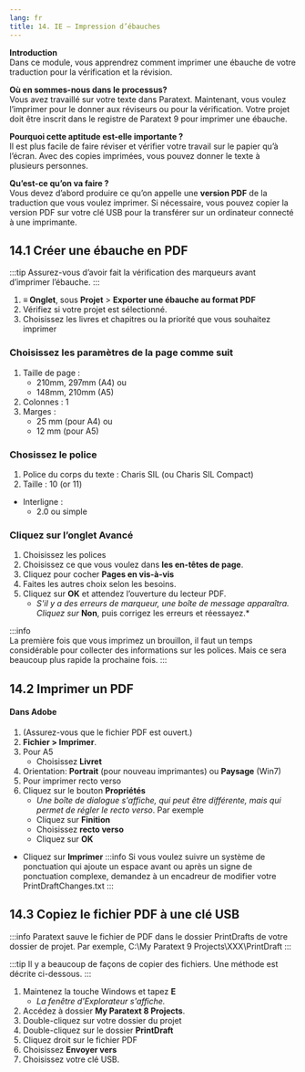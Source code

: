 ```yaml
---
lang: fr
title: 14. IE – Impression d’ébauches
---
```

**Introduction**  
Dans ce module, vous apprendrez comment imprimer une ébauche de votre traduction pour la vérification et la révision.

**Où en sommes-nous dans le processus?**  
Vous avez travaillé sur votre texte dans Paratext. Maintenant, vous voulez l’imprimer pour le donner aux réviseurs ou pour la vérification. Votre projet doit être inscrit dans le registre de Paratext 9 pour imprimer une ébauche.

**Pourquoi cette aptitude est-elle importante ?**  
Il est plus facile de faire réviser et vérifier votre travail sur le papier qu’à l’écran. Avec des copies imprimées, vous pouvez donner le texte à plusieurs personnes.

**Qu’est-ce qu’on va faire ?**  
Vous devez d’abord produire ce qu’on appelle une **version PDF** de la traduction que vous voulez imprimer. Si nécessaire, vous pouvez copier la version PDF sur votre clé USB pour la transférer sur un ordinateur connecté à une imprimante.

## 14.1 Créer une ébauche en PDF
:::tip
Assurez-vous d’avoir fait la vérification des marqueurs avant d’imprimer l’ébauche.
:::
1. **≡ Onglet**, sous **Projet** \> **Exporter une ébauche au format PDF**
1. Vérifiez si votre projet est sélectionné.
1. Choisissez les livres et chapitres ou la priorité que vous souhaitez imprimer

### Choisissez les paramètres de la page comme suit
1. Taille de page :  
    - 210mm, 297mm (A4) ou  
    - 148mm, 210mm (A5)
1. Colonnes : 1
1. Marges :  
    - 25 mm (pour A4) ou  
    - 12 mm (pour A5)

### Chosissez le police
1. Police du corps du texte : Charis SIL (ou Charis SIL Compact)
2. Taille : 10 (or 11)

-  Interligne :
    - 2.0 ou simple

### Cliquez sur l’onglet **Avancé**
1. Choisissez les polices
1. Choisissez ce que vous voulez dans **les en-têtes de page**.
1. Cliquez pour cocher **Pages en vis-à-vis** 
1. Faites les autres choix selon les besoins.
1. Cliquez sur **OK** et attendez l’ouverture du lecteur PDF.  
    - *S'il y a des erreurs de marqueur, une boîte de message apparaîtra. Cliquez sur* **Non**, puis corrigez les erreurs et réessayez.*

:::info  
La première fois que vous imprimez un brouillon, il faut un temps considérable pour collecter des informations sur les polices. Mais ce sera beaucoup plus rapide la prochaine fois.
:::

## 14.2 Imprimer un PDF

#### Dans Adobe

1. (Assurez-vous que le fichier PDF est ouvert.)
1. **Fichier \> Imprimer**.
1. Pour A5 
   -  Choisissez **Livret**
1. Orientation: **Portrait** (pour nouveau imprimantes) ou **Paysage** (Win7)
1. Pour imprimer recto verso
1. Cliquez sur le bouton **Propriétés**
   -  *Une boîte de dialogue s'affiche, qui peut être différente, mais qui permet de régler le recto verso*. Par exemple
     -  Cliquez sur **Finition**
     -  Choisissez **recto verso**
     -  Cliquez sur **OK**
- Cliquez sur **Imprimer**
:::info
Si vous voulez suivre un système de ponctuation qui ajoute un espace avant ou après un signe de ponctuation complexe, demandez à un encadreur de modifier votre PrintDraftChanges.txt
:::


## 14.3 Copiez le fichier PDF à une clé USB
:::info
Paratext sauve le fichier de PDF dans le dossier PrintDrafts de votre dossier de projet. Par exemple, C:\\My Paratext 9 Projects\\XXX\\PrintDraft
:::

:::tip
Il y a beaucoup de façons de copier des fichiers. Une méthode est décrite ci-dessous.
:::
1. Maintenez la touche Windows et tapez **E**  
     -  *La fenêtre d'Explorateur s'affiche.*
1. Accédez à dossier **My Paratext 8 Projects**.
1. Double-cliquez sur votre dossier du projet
1. Double-cliquez sur le dossier **PrintDraft**
1. Cliquez droit sur le fichier PDF
1. Choisissez **Envoyer vers**
1. Choisissez votre clé USB.
